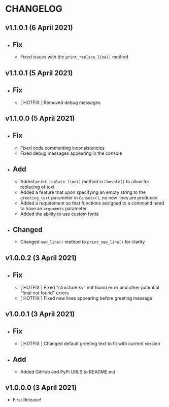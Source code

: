 CHANGELOG
=========

v1.1.0.1 (6 April 2021)
-----------------------
- Fix
  ---
    - Fixed issues with the `print_replace_line()` method

v1.1.0.1 (5 April 2021)
-----------------------
- Fix
  ---
    - [ HOTFIX ] Removed debug messages
  
v1.1.0.0 (5 April 2021)
-----------------------
- Fix
  ---
    - Fixed code commenting inconsistencies
    - Fixed debug messages appearing in the console
  
- Add
  ---
    - Added `print_replace_line()` method in `Console()` to allow for replacing of text
    - Added a feature that upon specifying an empty string to the `greeting_text` parameter in `Console()`, no new lines 
      are produced
    - Added a requirement so that functions assigned to a command need to have an `arguments` parameter
    - Added the ability to use custom fonts
  
- Changed
  -------
    - Changed `new_line()` method to `print_new_line()` for clarity

v1.0.0.2 (3 April 2021)
-----------------------
- Fix
  ---
    - [ HOTFIX ] Fixed "structure.kv" not found error and other potential "final not found" errors
    - [ HOTFIX ] Fixed new lines appearing before greeting message

v1.0.0.1 (3 April 2021)
-----------------------
- Fix
  ---
    - [ HOTFIX ] Changed default greeting text to fit with current version
  
- Add
  ---
    - Added GitHub and PyPi URLS to README.md

v1.0.0.0 (3 April 2021)
-----------------------
- First Release!